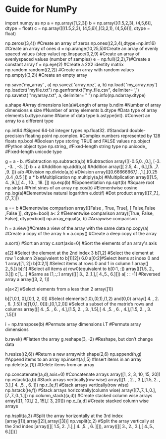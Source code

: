 # Guide for NumPy
import numpy as np
a = np.array([1,2,3])
b = np.array([(1.5,2,3), (4,5,6)], dtype = float)
c = np.array([[(1.5,2,3), (4,5,6)],[(3,2,1), (4,5,6)]], dtype = float)

np.zeros((3,4)) #Create an array of zeros
np.ones((2,3,4),dtype=np.int16) #Create an array of ones
d = np.arange(10,25,5)#Create an array of evenly spaced values (step value)
np.linspace(0,2,9) #Create an array of evenlyspaced values (number of samples)
e = np.full((2,2),7)#Create a constant array
f = np.eye(2) #Create a 2X2 identity matrix
np.random.random((2,2)) #Create an array with random values
np.empty((3,2)) #Create an empty array

np.save('my_array' , a)
np.savez( 'array.npz', a, b)
np.load( 'my_array.npy')
np.loadtxt("myfile.txt")
np.genfromtxt("my_file.csv", delimiter= ',')
np.savetxt( "myarray.txt", a, delimiter= " ")
np.info(np.ndarray.dtype)

a.shape #Array dimensions
len(a)#Length of array
b.ndim #Number of array dimensions
e.size #Number of array elements
b.dtype  #Data type of array elements
b.dtype.name  #Name of data type
b.astype(int). #Convert an array to a different type

np.int64 #Signed 64-bit integer types
np.float32. #Standard double-precision floating point
np.complex. #Complex numbers represented by 128 floats
np.bool  #Boolean type storing TRUE and FALSE values
np.object #Python object type
np.string_ #Fixed-length string type
np.unicode_ #Fixed-length unicode type

g = a - b. #Subtraction
np.subtract(a,b) #Subtraction
  array([[-0.5,0. ,0.], [-3. , -3. , -3. ]])
b + a #Addition 
np.add(b,a) #Addition 
  array([[ 2.5, 4. , 6.],[5. ,7. ,9. ]])
a/b #Division 
np.divide(a,b) #Division 
 array([[0.66666667,1. ,1.],[0.25 ,0.4 ,0.5 ]])
a * b #Multiplication 
np.multiply(a,b) #Multiplication 
  array([[1.5, 4. ,9.],[ 4. , 10. , 18. ]])
np.exp(b) #Exponentiation
np.sqrt(b) #Square root
np.sin(a)  #Print sines of an array
np.cos(b) #Elementwise cosine
np.log(a)#Elementwise natural logarithm
e.dot(f) #Dot product 
 array([[7.,7.],[7.,7.]])

a == b #Elementwise comparison
 array([[False , True, True],
             [ False,False ,False ]], dtype=bool)
a< 2 #Elementwise comparison
   array([True, False, False], dtype=bool)
np.array_equal(a, b) #Arraywise comparison

h = a.view()#Create a view of the array with the same data
np.copy(a) #Create a copy of the array
h = a.copy() #Create a deep copy of the array

a.sort() #Sort an array
c.sort(axis=0) #Sort the elements of an array's axis

a[2] #Select the element at the 2nd index
  3
b[1,2] #Select the element at row 1 column 2(equivalent to b[1][2])
  6.0
a[0:2]#Select items at index 0 and 1
 array([1, 2])
b[0:2,1] #Select items at rows 0 and 1 in column 1
  array([ 2.,5.])
b[:1] #Select all items at row0(equivalent to b[0:1, :])
  array([[1.5, 2., 3.]])
c[1,...] #Same as [1,:,:]
 array([[[ 3., 2.,1.],[ 4.,5., 6.]]])
a[ : : -1] #Reversed array a array([3, 2, 1])

a[a<2] #Select elements from a less than 2
 array([1])

b[[1,0,1, 0],[0,1, 2, 0]] #Select elements(1,0),(0,1),(1,2) and(0,0)
  array([ 4. , 2. , 6. ,1.5])
b[[1,0,1, 0]][:,[0,1,2,0]] #Select a subset of the matrix’s rows and columns
 array([[ 4. ,5. , 6. , 4.],[1.5, 2. , 3. ,1.5],[ 4. ,5. , 6. , 4.],[1.5, 2. , 3. ,1.5]])

i = np.transpose(b) #Permute array dimensions
i.T #Permute array dimensions

b.ravel() #Flatten the array
g.reshape(3, -2) #Reshape, but don’t change data

h.resize((2,6)) #Return a new arraywith shape(2,6)
np.append(h,g) #Append items to an array
np.insert(a,1,5)  #Insert items in an array
np.delete(a,[1])  #Delete items from an array

np.concatenate((a,d),axis=0) #Concatenate arrays
 array([1, 2, 3, 10, 15, 20])
np.vstack((a,b) #Stack arrays vertically(row wise)
 array([[1. , 2. , 3.],[1.5, 2. , 3.],[ 4. ,5. , 6. ]])
np.r_[e,f] #Stack arrays vertically(row wise)
np.hstack((e,f)) #Stack arrays horizontally(column wise)
 array([[7.,7.,1.,0.],[7.,7.,0.,1.]])
np.column_stack((a,d)) #Create stacked column wise arrays
 array([[1, 10],[ 2, 15],[ 3, 20]])
np.c_[a,d] #Create stacked column wise arrays

np.hsplit(a,3) #Split the array horizontally at the 3rd index
  [array([1]),array([2]),array([3])]
np.vsplit(c,2) #Split the array vertically at the 2nd index
  [array([[[ 1.5, 2. ,1.],[ 4. ,5. , 6. ]]]),
   array([[[ 3., 2., 3.],[ 4.,5., 6.]]])]
